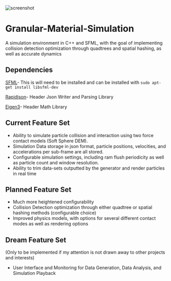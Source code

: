 ![screenshot](https://i.imgur.com/njhaWff.png)
# Granular-Material-Simulation
A simulation environment in C++ and SFML, with the goal of implementing collision detection optimization through quadtrees and spatial hashing, as well as accurate dynamics

## Dependencies 
[SFML](https://www.sfml-dev.org/)- This is will need to be installed and can be installed with ```sudo apt-get install libsfml-dev ```

[Rapidjson](http://rapidjson.org/)- Header Json Writer and Parsing Library

[Eigen3](http://eigen.tuxfamily.org/index.php?title=Main_Page)- Header Math Library

## Current Feature Set
- Ability to simulate particle collision and interaction using two force contact models (Soft Sphere DEM).
- Simulation Data storage in json format, particle positions, velocities, and accelerations per sub-frame are all stored.
- Configurable simulation settings, including ram flush periodicity as well as particle count and window resolution.
- Ability to trim data-sets outputted by the generator and render particles in real time
## Planned Feature Set
- Much more heightened configurability
- Collision Detection optimization through either quadtree or spatial hashing methods (configurable choice)
- Improved physics models, with options for several different contact modes as well as rendering options

## Dream Feature Set
(Only to be implemented if my attention is not drawn away to other projects and interests)
- User Interface and Monitoring for Data Generation, Data Analysis, and Simulation Playback
